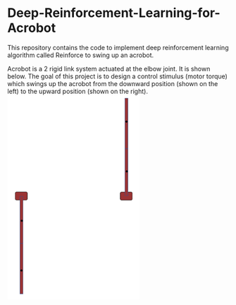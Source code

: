 # Deep-Reinforcement-Learning-for-Acrobot

This repository contains the code to implement deep reinforcement learning algorithm called Reinforce to swing up an acrobot.

Acrobot is a 2 rigid link system actuated at the elbow joint. It is shown below. The goal of this project is to design a control stimulus (motor torque) which swings up the acrobot from the downward position (shown on the left) to the upward position (shown on the right).
<img src="https://github.com/bharatmonga/Deep-Reinforcement-Learning-for-Acrobot/blob/master/pics/acrobot.PNG" width="300">

